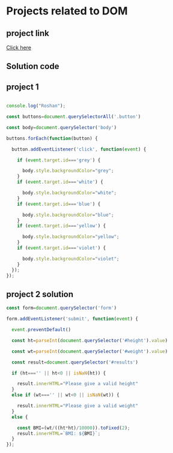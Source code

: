 # Projects related to DOM

## project link
[Click here](https://stackblitz.com/edit/dom-project-chaiaurcode?file=index.html)

## Solution code

## project 1

``` javascript

console.log("Roshan");

const buttons=document.querySelectorAll('.button')

const body=document.querySelector('body')

buttons.forEach(function(button) {

  button.addEventListener('click', function(event) {

    if (event.target.id==='grey') {

      body.style.backgroundColor="grey";
    }
    if (event.target.id==='white') {

      body.style.backgroundColor="white";
    }
    if (event.target.id==='blue') {

      body.style.backgroundColor="blue";
    }
    if (event.target.id==='yellow') {

      body.style.backgroundColor="yellow";
    }
    if (event.target.id==='violet') {

      body.style.backgroundColor="violet";
    }
  });
});


```

## project 2 solution

``` javascript
const form=document.querySelector('form')

form.addEventListener('submit', function(event) {

  event.preventDefault()

  const ht=parseInt(document.querySelector('#height').value)

  const wt=parseInt(document.querySelector('#weight').value)

  const result=document.querySelector('#results')

  if (ht==='' || ht<0 || isNaN(ht)) {

    result.innerHTML="Please give a valid height"
  }
  else if (wt==='' || wt<0 || isNaN(wt)) {

    result.innerHTML="Please give a valid weight"
  }
  else {

    const BMI=(wt/((ht*ht)/10000)).toFixed(2);
    result.innerHTML=`BMI: ${BMI}`;
  }
});

```